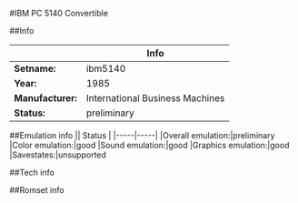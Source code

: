 #IBM PC 5140 Convertible

##Info

||Info|
|-----|-----|
|**Setname:**|ibm5140
|**Year:**|1985
|**Manufacturer:**|International Business Machines
|**Status:**|preliminary

##Emulation info
|| Status |
|-----|-----|
|Overall emulation:|preliminary
|Color emulation:|good
|Sound emulation:|good
|Graphics emulation:|good
|Savestates:|unsupported

##Tech info

##Romset info

<!--- START OF EDITED COMMENT DO NOT TOUCH TEXT ABOVE-->

